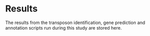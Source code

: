 # Results

The results from the transposon identification, gene prediction and annotation scripts run during this study are stored here.
